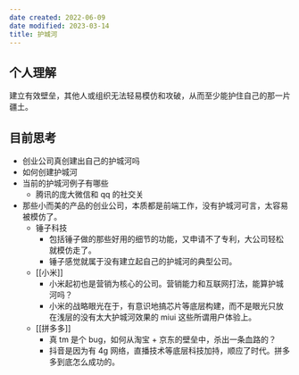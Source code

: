 ```yaml
---
date created: 2022-06-09
date modified: 2023-03-14
title: 护城河
---
```


## 个人理解

建立有效壁垒，其他人或组织无法轻易模仿和攻破，从而至少能护住自己的那一片疆土。

## 目前思考

- 创业公司真创建出自己的护城河吗
- 如何创建护城河
- 当前的护城河例子有哪些
	- 腾讯的庞大微信和 qq 的社交关
- 那些小而美的产品的创业公司，本质都是前端工作，没有护城河可言，太容易被模仿了。
	- 锤子科技
		- 包括锤子做的那些好用的细节的功能，又申请不了专利，大公司轻松就模仿走了。
		- 锤子感觉就属于没有建立起自己的护城河的典型公司。
	- [[小米]]
		- 小米起初也是营销为核心的公司。营销能力和互联网打法，能算护城河吗？
		- 小米的战略眼光在于，有意识地搞芯片等底层构建，而不是眼光只放在浅层的没有太大护城河效果的 miui 这些所谓用户体验上。
	- [[拼多多]]
		- 真 tm 是个 bug，如何从淘宝 + 京东的壁垒中，杀出一条血路的？
		- 抖音是因为有 4g 网络，直播技术等底层科技加持，顺应了时代。拼多多到底怎么成功的。
